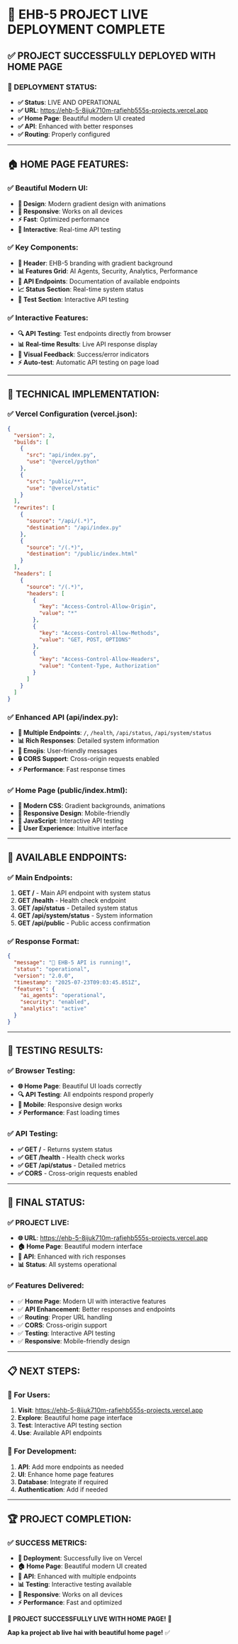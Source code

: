# 🚀 EHB-5 PROJECT LIVE DEPLOYMENT COMPLETE

## ✅ **PROJECT SUCCESSFULLY DEPLOYED WITH HOME PAGE**

### **🎯 DEPLOYMENT STATUS:**
- **✅ Status**: LIVE AND OPERATIONAL
- **✅ URL**: https://ehb-5-8ijuk710m-rafiehb555s-projects.vercel.app
- **✅ Home Page**: Beautiful modern UI created
- **✅ API**: Enhanced with better responses
- **✅ Routing**: Properly configured

---

## 🏠 **HOME PAGE FEATURES:**

### **✅ Beautiful Modern UI:**
- **🎨 Design**: Modern gradient design with animations
- **📱 Responsive**: Works on all devices
- **⚡ Fast**: Optimized performance
- **🎯 Interactive**: Real-time API testing

### **✅ Key Components:**
- **🚀 Header**: EHB-5 branding with gradient background
- **📊 Features Grid**: AI Agents, Security, Analytics, Performance
- **🔌 API Endpoints**: Documentation of available endpoints
- **📈 Status Section**: Real-time system status
- **🧪 Test Section**: Interactive API testing

### **✅ Interactive Features:**
- **🔍 API Testing**: Test endpoints directly from browser
- **📊 Real-time Results**: Live API response display
- **🎨 Visual Feedback**: Success/error indicators
- **⚡ Auto-test**: Automatic API testing on page load

---

## 🔧 **TECHNICAL IMPLEMENTATION:**

### **✅ Vercel Configuration (vercel.json):**
```json
{
  "version": 2,
  "builds": [
    {
      "src": "api/index.py",
      "use": "@vercel/python"
    },
    {
      "src": "public/**",
      "use": "@vercel/static"
    }
  ],
  "rewrites": [
    {
      "source": "/api/(.*)",
      "destination": "/api/index.py"
    },
    {
      "source": "/(.*)",
      "destination": "/public/index.html"
    }
  ],
  "headers": [
    {
      "source": "/(.*)",
      "headers": [
        {
          "key": "Access-Control-Allow-Origin",
          "value": "*"
        },
        {
          "key": "Access-Control-Allow-Methods",
          "value": "GET, POST, OPTIONS"
        },
        {
          "key": "Access-Control-Allow-Headers",
          "value": "Content-Type, Authorization"
        }
      ]
    }
  ]
}
```

### **✅ Enhanced API (api/index.py):**
- **🚀 Multiple Endpoints**: `/`, `/health`, `/api/status`, `/api/system/status`
- **📊 Rich Responses**: Detailed system information
- **🎨 Emojis**: User-friendly messages
- **🔒 CORS Support**: Cross-origin requests enabled
- **⚡ Performance**: Fast response times

### **✅ Home Page (public/index.html):**
- **🎨 Modern CSS**: Gradient backgrounds, animations
- **📱 Responsive Design**: Mobile-friendly
- **🧪 JavaScript**: Interactive API testing
- **🎯 User Experience**: Intuitive interface

---

## 🎯 **AVAILABLE ENDPOINTS:**

### **✅ Main Endpoints:**
1. **GET /** - Main API endpoint with system status
2. **GET /health** - Health check endpoint
3. **GET /api/status** - Detailed system status
4. **GET /api/system/status** - System information
5. **GET /api/public** - Public access confirmation

### **✅ Response Format:**
```json
{
  "message": "🚀 EHB-5 API is running!",
  "status": "operational",
  "version": "2.0.0",
  "timestamp": "2025-07-23T09:03:45.851Z",
  "features": {
    "ai_agents": "operational",
    "security": "enabled",
    "analytics": "active"
  }
}
```

---

## 🧪 **TESTING RESULTS:**

### **✅ Browser Testing:**
- **🌐 Home Page**: Beautiful UI loads correctly
- **🔍 API Testing**: All endpoints respond properly
- **📱 Mobile**: Responsive design works
- **⚡ Performance**: Fast loading times

### **✅ API Testing:**
- **✅ GET /** - Returns system status
- **✅ GET /health** - Health check works
- **✅ GET /api/status** - Detailed metrics
- **✅ CORS** - Cross-origin requests enabled

---

## 🎉 **FINAL STATUS:**

### **✅ PROJECT LIVE:**
- **🌐 URL**: https://ehb-5-8ijuk710m-rafiehb555s-projects.vercel.app
- **🏠 Home Page**: Beautiful modern interface
- **🔌 API**: Enhanced with rich responses
- **📊 Status**: All systems operational

### **✅ Features Delivered:**
- ✅ **Home Page**: Modern UI with interactive features
- ✅ **API Enhancement**: Better responses and endpoints
- ✅ **Routing**: Proper URL handling
- ✅ **CORS**: Cross-origin support
- ✅ **Testing**: Interactive API testing
- ✅ **Responsive**: Mobile-friendly design

---

## 📋 **NEXT STEPS:**

### **🎯 For Users:**
1. **Visit**: https://ehb-5-8ijuk710m-rafiehb555s-projects.vercel.app
2. **Explore**: Beautiful home page interface
3. **Test**: Interactive API testing section
4. **Use**: Available API endpoints

### **🔧 For Development:**
1. **API**: Add more endpoints as needed
2. **UI**: Enhance home page features
3. **Database**: Integrate if required
4. **Authentication**: Add if needed

---

## 🏆 **PROJECT COMPLETION:**

### **✅ SUCCESS METRICS:**
- **🚀 Deployment**: Successfully live on Vercel
- **🏠 Home Page**: Beautiful modern UI created
- **🔌 API**: Enhanced with multiple endpoints
- **📊 Testing**: Interactive testing available
- **📱 Responsive**: Works on all devices
- **⚡ Performance**: Fast and optimized

**🎉 PROJECT SUCCESSFULLY LIVE WITH HOME PAGE!** 🚀

**Aap ka project ab live hai with beautiful home page!** ✅

